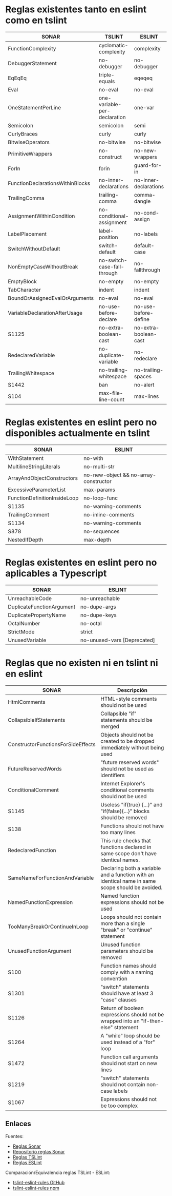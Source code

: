
# Reglas existentes tanto en eslint como en tslint

|SONAR|TSLINT|ESLINT|
|---|---|---|
|FunctionComplexity|cyclomatic-complexity|complexity|
|DebuggerStatement|no-debugger|no-debugger|
|EqEqEq|triple-equals|eqeqeq|
|Eval|no-eval|no-eval|
|OneStatementPerLine|one-variable-per-declaration|one-var|
|Semicolon|semicolon|semi|
|CurlyBraces|curly|curly|
|BitwiseOperators|no-bitwise|no-bitwise|
|PrimitiveWrappers|no-construct|no-new-wrappers|
|ForIn|forin|guard-for-in|
|FunctionDeclarationsWithinBlocks|no-inner-declarations|no-inner-declarations|
|TrailingComma|trailing-comma|comma-dangle|
|AssignmentWithinCondition|no-conditional-assignment|no-cond-assign|
|LabelPlacement|label-position|no-labels|
|SwitchWithoutDefault|switch-default|default-case|
|NonEmptyCaseWithoutBreak|no-switch-case-fall-through|no-fallthrough|
|EmptyBlock|no-empty|no-empty|
|TabCharacter|indent|indent|
|BoundOrAssignedEvalOrArguments|no-eval|no-eval|
|VariableDeclarationAfterUsage|no-use-before-declare|no-use-before-define|
|S1125|no-extra-boolean-cast|no-extra-boolean-cast|
|RedeclaredVariable|no-duplicate-variable|no-redeclare|
|TrailingWhitespace|no-trailing-whitespace|no-trailing-spaces|
|S1442|ban|no-alert|
|S104|max-file-line-count|max-lines|

# Reglas existentes en eslint pero no disponibles actualmente en tslint

|SONAR|ESLINT|
|---|---|
|WithStatement|no-with|
|MultilineStringLiterals|no-multi-str|
|ArrayAndObjectConstructors|no-new-object && no-array-constructor|
|ExcessiveParameterList|max-params|
|FunctionDefinitionInsideLoop|no-loop-func|
|S1135|no-warning-comments|
|TrailingComment|no-inline-comments|
|S1134|no-warning-comments|
|S878|no-sequences|
|NestedIfDepth|max-depth|


# Reglas existentes en eslint pero no aplicables a Typescript

|SONAR|ESLINT|
|---|---|
|UnreachableCode|no-unreachable|
|DuplicateFunctionArgument|no-dupe-args|
|DuplicatePropertyName|no-dupe-keys|
|OctalNumber|no-octal|
|StrictMode|strict|
|UnusedVariable|no-unused-vars [Deprecated]|

# Reglas que no existen ni en tslint ni en eslint

|SONAR|Descripción|
|---|---|
|HtmlComments|HTML-style comments should not be used|
|CollapsibleIfStatements|Collapsible "if" statements should be merged|
|ConstructorFunctionsForSideEffects|Objects should not be created to be dropped immediately without being used|
|FutureReservedWords|"future reserved words" should not be used as identifiers|
|ConditionalComment|Internet Explorer's conditional comments should not be used|
|S1145|Useless "if(true) {...}" and "if(false){...}" blocks should be removed|
|S138|Functions should not have too many lines|
|RedeclaredFunction|This rule checks that functions declared in same scope don't have identical names.|
|SameNameForFunctionAndVariable|Declaring both a variable and a function with an identical name in same scope should be avoided.|
|NamedFunctionExpression|Named function expressions should not be used|
|TooManyBreakOrContinueInLoop|Loops should not contain more than a single "break" or "continue" statement|
|UnusedFunctionArgument|Unused function parameters should be removed|
|S100|Function names should comply with a naming convention|
|S1301|"switch" statements should have at least 3 "case" clauses|
|S1126|Return of boolean expressions should not be wrapped into an "if-then-else" statement|
|S1264|A "while" loop should be used instead of a "for" loop|
|S1472|Function call arguments should not start on new lines|
|S1219|"switch" statements should not contain non-case labels|
|S1067|Expressions should not be too complex|

## Enlaces

Fuentes:
- [Reglas Sonar](http://grepcode.com/file/repo1.maven.org/maven2/org.codehaus.sonar-plugins.javascript/javascript-checks/1.2/org/sonar/l10n/javascript/rules/javascript/WithStatement.html?av=f)
- [Repositorio reglas Sonar](https://github.com/SonarSource/sonar-javascript/tree/master/javascript-checks/src/main/resources/org/sonar/l10n/javascript/rules/javascript)
- [Reglas TSLint](https://palantir.github.io/tslint/rules/)
- [Reglas ESLint](http://eslint.org/docs/rules/)

Comparación/Equivalencia reglas TSLint - ESLint:
- [tslint-eslint-rules GitHub](https://github.com/buzinas/tslint-eslint-rules)
- [tslint-eslint-rules npm](https://www.npmjs.com/package/tslint-eslint-rules)
